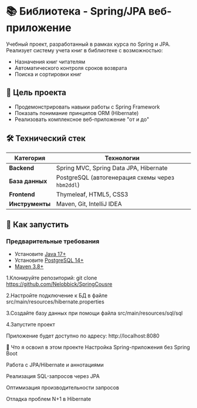 # 📚 Библиотека - Spring/JPA веб-приложение


Учебный проект, разработанный в рамках курса по Spring и JPA. Реализует систему учета книг в библиотеке с возможностью:
- Назначения книг читателям
- Автоматического контроля сроков возврата
- Поиска и сортировки книг

## 🎯 Цель проекта

- Продемонстрировать навыки работы с Spring Framework
- Показать понимание принципов ORM (Hibernate)
- Реализовать комплексное веб-приложение "от и до"

## 🛠 Технический стек

| Категория       | Технологии                          |
|-----------------|-------------------------------------|
| **Backend**     | Spring MVC, Spring Data JPA, Hibernate |
| **База данных** | PostgreSQL (автогенерация схемы через `hbm2ddl`) |
| **Frontend**    | Thymeleaf, HTML5, CSS3              |
| **Инструменты** | Maven, Git, IntelliJ IDEA           |

## 🚀 Как запустить

### Предварительные требования
- Установите [Java 17+](https://adoptium.net/)
- Установите [PostgreSQL 14+](https://www.postgresql.org/download/)
- [Maven 3.8+](https://maven.apache.org/)

1.Клонируйте репозиторий:
git clone https://github.com/Nelobbick/SpringCousre

2.Настройте подключение к БД в файле 
src/main/resources/hibernate.properties

3.Создайте базу данных при помощи файла 
src/main/resources/sql/sql

4.Запустите проект

Приложение будет доступно по адресу: http://localhost:8080

📌 Что я освоил в этом проекте
Настройка Spring-приложения без Spring Boot

Работа с JPA/Hibernate и аннотациями

Реализация SQL-запросов через JPA

Оптимизация производительности запросов

Отладка проблем N+1 в Hibernate
